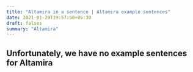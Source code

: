 ```yaml
---
title: "Altamira in a sentence | Altamira example sentences"
date: 2021-01-20T19:57:50+05:30
draft: falses
summary: "Altamira"
---
```

## Unfortunately, we have no example sentences for Altamira                 
